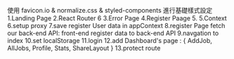 使用 favicon.io & normalize.css & styled-components 進行基礎樣式設定
1.Landing Page
2.React Router 6
3.Error Page
4.Register Paage 5.
5.Context
6.setup proxy
7.save register User data in appContext
8.register Page fetch our back-end API: front-end register data to back-end API
9.navgation to index
10.set localStorage
11.login
12.add Dashboard's page : { AddJob, AllJobs, Profile, Stats, ShareLayout }
13.protect route
